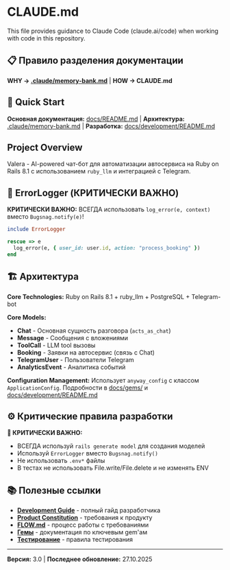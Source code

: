 # CLAUDE.md

This file provides guidance to Claude Code (claude.ai/code) when working with code in this repository.

## 📋 Правило разделения документации

**WHY → [.claude/memory-bank.md](.claude/memory-bank.md)** | **HOW → CLAUDE.md**

## 🚀 Quick Start

**Основная документация:** [docs/README.md](docs/README.md) | **Архитектура:** [.claude/memory-bank.md](.claude/memory-bank.md) | **Разработка:** [docs/development/README.md](docs/development/README.md)

## Project Overview

Valera - AI-powered чат-бот для автоматизации автосервиса на Ruby on Rails 8.1 с использованием `ruby_llm` и интеграцией с Telegram.

## 🚨 ErrorLogger (КРИТИЧЕСКИ ВАЖНО)

**КРИТИЧЕСКИ ВАЖНО:** ВСЕГДА использовать `log_error(e, context)` вместо `Bugsnag.notify(e)`!

```ruby
include ErrorLogger

rescue => e
  log_error(e, { user_id: user.id, action: "process_booking" })
end
```

## 🏗️ Архитектура

**Core Technologies:** Ruby on Rails 8.1 + ruby_llm + PostgreSQL + Telegram-bot

**Core Models:**
- **Chat** - Основная сущность разговора (`acts_as_chat`)
- **Message** - Сообщения с вложениями
- **ToolCall** - LLM tool вызовы
- **Booking** - Заявки на автосервис (связь с Chat)
- **TelegramUser** - Пользователи Telegram
- **AnalyticsEvent** - Аналитика событий

**Configuration Management:** Использует `anyway_config` с классом `ApplicationConfig`. Подробности в [docs/gems/](docs/gems/) и [docs/development/README.md](docs/development/README.md)

## ⚙️ Критические правила разработки

**🚨 КРИТИЧЕСКИ ВАЖНО:**
- ВСЕГДА используй `rails generate model` для создания моделей
- Используй `ErrorLogger` вместо `Bugsnag.notify()`
- Не использовать `.env*` файлы
- В тестах не использовать File.write/File.delete и не изменять ENV

## 📚 Полезные ссылки

- **[Development Guide](docs/development/README.md)** - полный гайд разработчика
- **[Product Constitution](docs/product/constitution.md)** - требования к продукту
- **[FLOW.md](docs/FLOW.md)** - процесс работы с требованиями
- **[Гемы](docs/gems/README.md)** - документация по ключевым gem'ам
- **[Тестирование](docs/development/README.md#testing)** - правила тестирования

---
**Версия:** 3.0 | **Последнее обновление:** 27.10.2025